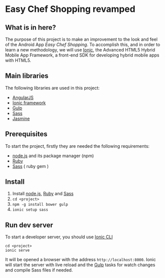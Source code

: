 Easy Chef Shopping revamped 
===========================

## What is in here? ##

The purpose of this project is to make an improvement to the look and feel of the Android App *Easy Chef Shopping*. To accomplish this, and in order to learn a new methodology, we will use [Ionic](http://ionicframework.com), the Advanced HTML5 Hybrid Mobile App Framework, a front-end SDK for developing hybrid mobile apps with HTML5.

## Main libraries

The following libraries are used in this project:

*   [AngularJS](http://angularjs.org)
*   [Ionic framework](http://ionicframework.com)
*   [Gulp](http://gulpjs.com)
*   [Sass](http://sass-lang.com)
*   [Jasmine](http://jasmine.github.io)


## Prerequisites

To start the project, firstly they are needed the following requirements:

*   [node.js](http://nodejs.org) and its package manager (npm)
*   [Ruby](https://www.ruby-lang.org)
*   [Sass](http://sass-lang.com) ( ruby gem )


## Install

1. Install [node.js](http://nodejs.org/), [Ruby](https://www.ruby-lang.org) and [Sass](http://sass-lang.com)
2. `cd <project>`
3. `npm -g install bower gulp`
4. `ionic setup sass`


## Run dev server

To start a developer server, you should use [Ionic CLI](http://ionicframework.com/docs/cli/)

    cd <project>
    ionic serve

It will be opened a browser with the address `http://localhost:8000`. Ionic will start the server with live reload and the [Gulp](http://gulpjs.com) tasks for watch changes and compile Sass files if needed.
